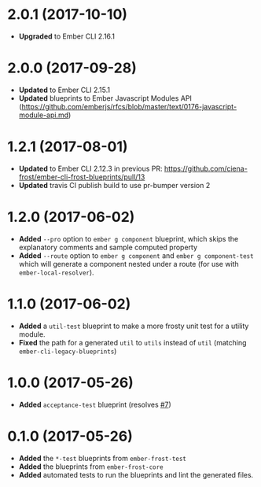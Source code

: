 # 2.0.1 (2017-10-10)
* **Upgraded** to Ember CLI 2.16.1

# 2.0.0 (2017-09-28)
* **Updated** to Ember CLI 2.15.1
* **Updated** blueprints to Ember Javascript Modules API (https://github.com/emberjs/rfcs/blob/master/text/0176-javascript-module-api.md)

# 1.2.1 (2017-08-01)
* **Updated** to Ember CLI 2.12.3 in previous PR: https://github.com/ciena-frost/ember-cli-frost-blueprints/pull/13
* **Updated** travis CI publish build to use pr-bumper version 2


# 1.2.0 (2017-06-02)
 * **Added** `--pro` option to `ember g component` blueprint, which skips the explanatory comments and sample computed property
 * **Added** `--route` option to `ember g component` and `ember g component-test` which will generate a component nested under a route (for use with `ember-local-resolver`). 


# 1.1.0 (2017-06-02)

* **Added** a `util-test` blueprint to make a more frosty unit test for a utility module.
* **Fixed** the path for a generated `util` to `utils` instead of `util` (matching `ember-cli-legacy-blueprints`) 

# 1.0.0 (2017-05-26)

* **Added** `acceptance-test` blueprint (resolves [#7](https://github.com/ciena-frost/ember-cli-frost-blueprints/issues/7))


# 0.1.0 (2017-05-26)
* **Added** the `*-test` blueprints from `ember-frost-test`
* **Added** the blueprints from `ember-frost-core`
* **Added** automated tests to run the blueprints and lint the generated files. 

